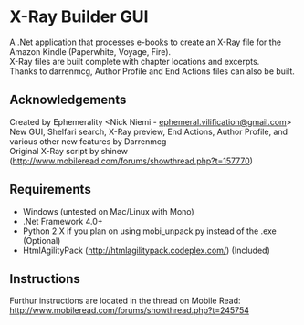 # X-Ray Builder GUI
A .Net application that processes e-books to create an X-Ray file for the Amazon Kindle (Paperwhite, Voyage, Fire).  
X-Ray files are built complete with chapter locations and excerpts.  
Thanks to darrenmcg, Author Profile and End Actions files can also be built.

## Acknowledgements
Created by Ephemerality <Nick Niemi - ephemeral.vilification@gmail.com>  
New GUI, Shelfari search, X-Ray preview, End Actions, Author Profile, and various other new features by Darrenmcg  
Original X-Ray script by shinew (http://www.mobileread.com/forums/showthread.php?t=157770)

## Requirements
* Windows (untested on Mac/Linux with Mono)  
* .Net Framework 4.0+  
* Python 2.X if you plan on using mobi_unpack.py instead of the .exe (Optional)  
* HtmlAgilityPack (http://htmlagilitypack.codeplex.com/) (Included)  
  
## Instructions
Furthur instructions are located in the thread on Mobile Read: http://www.mobileread.com/forums/showthread.php?t=245754
